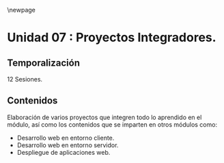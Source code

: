 \newpage 

# Unidad 07 : Proyectos Integradores.

## Temporalización

12 Sesiones.

## Contenidos 

Elaboración de varios proyectos que integren todo lo aprendido en el módulo, así como los contenidos que se imparten en otros módulos como:

* Desarrollo web en entorno cliente.
* Desarrollo web en entorno servidor.
* Despliegue de aplicaciones web.
